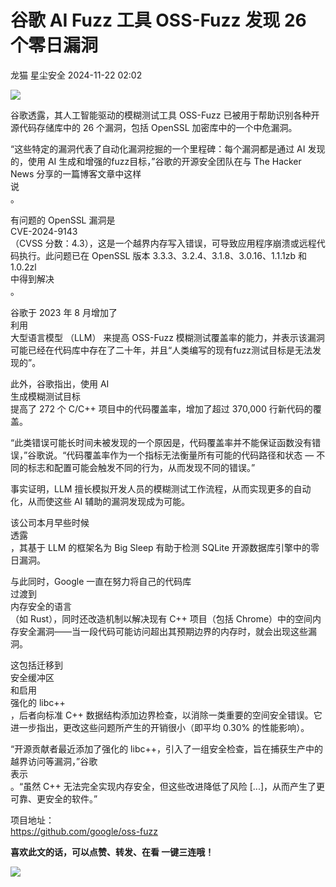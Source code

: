 #  谷歌 AI Fuzz 工具 OSS-Fuzz 发现 26 个零日漏洞   
龙猫  星尘安全   2024-11-22 02:02  
  
![](https://mmbiz.qpic.cn/sz_mmbiz_png/jDxr6RVaB7v62a97lEjlCtDibzgTZybxmQ3n2gpc4IhHhKXffwyHzAxibztGxo7JFDCUHiaU4UeUqqeFFwib3D3QnQ/640?wx_fmt=png&from=appmsg "")  
  
谷歌透露，其人工智能驱动的模糊测试工具 OSS-Fuzz 已被用于帮助识别各种开源代码存储库中的 26 个漏洞，包括 OpenSSL 加密库中的一个中危漏洞。  
  
“这些特定的漏洞代表了自动化漏洞挖掘的一个里程碑：每个漏洞都是通过 AI 发现的，使用 AI 生成和增强的fuzz目标，”谷歌的开源安全团队在与 The Hacker News 分享的一篇博客文章中这样  
说  
。  
  
有问题的 OpenSSL 漏洞是  
CVE-2024-9143  
（CVSS 分数：4.3），这是一个越界内存写入错误，可导致应用程序崩溃或远程代码执行。此问题已在 OpenSSL 版本 3.3.3、3.2.4、3.1.8、3.0.16、1.1.1zb 和 1.0.2zl  
中得到解决  
。  
  
谷歌于 2023 年 8 月增加了  
利用  
大型语言模型 （LLM） 来提高 OSS-Fuzz 模糊测试覆盖率的能力，并表示该漏洞可能已经在代码库中存在了二十年，并且“人类编写的现有fuzz测试目标是无法发现的”。  
  
此外，谷歌指出，使用 AI  
生成模糊测试目标  
提高了 272 个 C/C++ 项目中的代码覆盖率，增加了超过 370,000 行新代码的覆盖。  
  
“此类错误可能长时间未被发现的一个原因是，代码覆盖率并不能保证函数没有错误，”谷歌说。“代码覆盖率作为一个指标无法衡量所有可能的代码路径和状态 — 不同的标志和配置可能会触发不同的行为，从而发现不同的错误。”  
  
事实证明，LLM 擅长模拟开发人员的模糊测试工作流程，从而实现更多的自动化，从而使这些 AI 辅助的漏洞发现成为可能。  
  
该公司本月早些时候  
透露  
，其基于 LLM 的框架名为 Big Sleep 有助于检测 SQLite 开源数据库引擎中的零日漏洞。  
  
与此同时，Google 一直在努力将自己的代码库  
过渡到  
内存安全的语言  
（如 Rust），同时还改造机制以解决现有 C++ 项目（包括 Chrome）中的空间内存安全漏洞——当一段代码可能访问超出其预期边界的内存时，就会出现这些漏洞。  
  
这包括迁移到  
安全缓冲区  
和启用  
强化的 libc++  
，后者向标准 C++ 数据结构添加边界检查，以消除一类重要的空间安全错误。它进一步指出，更改这些问题所产生的开销很小（即平均 0.30% 的性能影响）。  
  
“开源贡献者最近添加了强化的 libc++，引入了一组安全检查，旨在捕获生产中的越界访问等漏洞，”谷歌  
表示  
。“虽然 C++ 无法完全实现内存安全，但这些改进降低了风险 [...]，从而产生了更可靠、更安全的软件。”  
  
项目地址：  
https://github.com/google/oss-fuzz  
  
  
**喜欢此文的话，可以点赞、转发、在看 一键三连哦！**  
  
![](https://mmbiz.qpic.cn/sz_mmbiz_png/jDxr6RVaB7vglcuxSMkmalibicmpOSAop2ebtW81WD17lIoywzweqOrtD2C7MiaU003Cdo8F8ZpWTqvY50VeDja9w/640?wx_fmt=png&from=appmsg "")  
  
  
  
